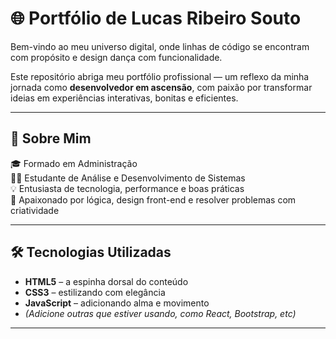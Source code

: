 # 🌐 Portfólio de Lucas Ribeiro Souto

Bem-vindo ao meu universo digital, onde linhas de código se encontram com propósito e design dança com funcionalidade.

Este repositório abriga meu portfólio profissional — um reflexo da minha jornada como **desenvolvedor em ascensão**, com paixão por transformar ideias em experiências interativas, bonitas e eficientes.

---

## 🚀 Sobre Mim

🎓 Formado em Administração  
👨‍💻 Estudante de Análise e Desenvolvimento de Sistemas  
💡 Entusiasta de tecnologia, performance e boas práticas  
🧠 Apaixonado por lógica, design front-end e resolver problemas com criatividade

---

## 🛠️ Tecnologias Utilizadas

- **HTML5** – a espinha dorsal do conteúdo  
- **CSS3** – estilizando com elegância  
- **JavaScript** – adicionando alma e movimento  
- *(Adicione outras que estiver usando, como React, Bootstrap, etc)*

---
